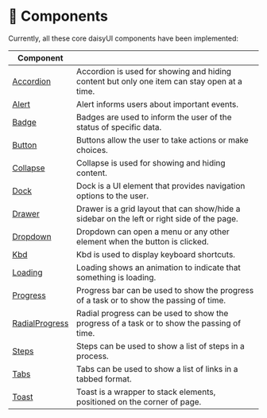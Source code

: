 # 🧩 Components

Currently, all these core daisyUI components have been implemented:

| Component                             |                                                                                             |
|---------------------------------------|---------------------------------------------------------------------------------------------|
| [Accordion](./Accordion.md)           | Accordion is used for showing and hiding content but only one item can stay open at a time. |
| [Alert](./Alert.md)                   | Alert informs users about important events.                                                 |
| [Badge](./Badge.md)                   | Badges are used to inform the user of the status of specific data.                          |
| [Button](./Button.md)                 | Buttons allow the user to take actions or make choices.                                     |
| [Collapse](./Collapse.md)             | Collapse is used for showing and hiding content.                                            |
| [Dock](./Dock.md)                     | Dock is a UI element that provides navigation options to the user.                          |
| [Drawer](./Drawer.md)                 | Drawer is a grid layout that can show/hide a sidebar on the left or right side of the page. |
| [Dropdown](./Dropdown.md)             | Dropdown can open a menu or any other element when the button is clicked.                   |
| [Kbd](./Kbd.md)                       | Kbd is used to display keyboard shortcuts.                                                  |
| [Loading](./Loading.md)               | Loading shows an animation to indicate that something is loading.                           |
| [Progress](./Progress.md)             | Progress bar can be used to show the progress of a task or to show the passing of time.     |
| [RadialProgress](./RadialProgress.md) | Radial progress can be used to show the progress of a task or to show the passing of time.  |
| [Steps](./Steps.md)                   | Steps can be used to show a list of steps in a process.                                     |
| [Tabs](./Tabs.md)                     | Tabs can be used to show a list of links in a tabbed format.                                |
| [Toast](./Toast.md)                   | Toast is a wrapper to stack elements, positioned on the corner of page.                     |
